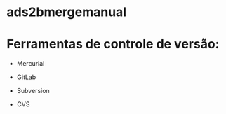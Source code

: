 # ads2bmergemanual
# Ferramentas de controle de versão:

* Mercurial

* GitLab

* Subversion

* CVS
